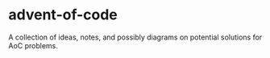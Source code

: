 # advent-of-code

A collection of ideas, notes, and possibly diagrams on potential solutions for AoC problems.
